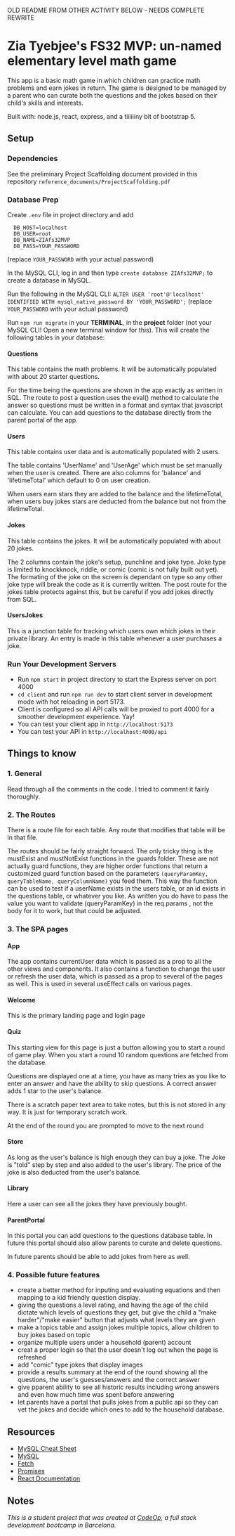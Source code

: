 
OLD README FROM OTHER ACTIVITY BELOW - NEEDS COMPLETE REWRITE


# Zia Tyebjee's FS32 MVP:  un-named elementary level math game

This app is a basic math game in which children can practice math problems and earn jokes in return. The game is designed to be managed by a parent who can curate both the questions and the jokes based on their child's skills and interests.

Built with: node.js, react, express, and a tiiiiiiny bit of bootstrap 5.


## Setup

### Dependencies

See the preliminary Project Scaffolding document provided in this repository `reference_documents/ProjectScaffolding.pdf`

### Database Prep

Create `.env` file in project directory and add

```
  DB_HOST=localhost
  DB_USER=root
  DB_NAME=ZIAfs32MVP
  DB_PASS=YOUR_PASSWORD
```

(replace `YOUR_PASSWORD` with your actual password)

In the MySQL CLI, log in and then type `create database ZIAfs32MVP;` to create a database in MySQL.

Run the following in the MySQL CLI: `ALTER USER 'root'@'localhost' IDENTIFIED WITH mysql_native_password BY 'YOUR_PASSWORD';` (replace `YOUR_PASSWORD` with your actual password)

Run `npm run migrate` in your **TERMINAL**, in the **project** folder (not your MySQL CLI! Open a new terminal window for this). 
This will create the following tables in your database:

#### Questions

This table contains the math problems. It will be automatically populated with about 20 starter questions.

For the time being the questions are shown in the app exactly as written in SQL.  The route to post a question uses the eval() method to calculate the answer so questions must be written in a format and syntax that javascript can calculate.  You can add questions to the database directly from the parent portal of the app.

#### Users

This table contains user data and is automatically populated with 2 users.

The table contains 'UserName' and 'UserAge' which must be set manually when the user is created.  There are also columns for 'balance' and 'lifetimeTotal' which default to 0 on user creation.

When users earn stars they are added to the balance and the lifetimeTotal,  when users buy jokes stars are deducted from the balance but not from the lifetimeTotal.

#### Jokes

This table contains the jokes. It will be automatically populated with about 20 jokes.

The 2 columns contain the joke's setup, punchline and joke type.  Joke type is limited to knockknock, riddle, or comic (comic is not fully built out yet).  The formating of the joke on the screen is dependant on type so any other joke type will break the code as it is currently written.  The post route for the jokes table protects against this, but be careful if you add jokes directly from SQL.

#### UsersJokes

This is a junction table for tracking which users own which jokes in their private library.  An entry is made in this table whenever a user purchases a joke.



### Run Your Development Servers

- Run `npm start` in project directory to start the Express server on port 4000
- `cd client` and run `npm run dev` to start client server in development mode with hot reloading in port 5173.
- Client is configured so all API calls will be proxied to port 4000 for a smoother development experience. Yay!
- You can test your client app in `http://localhost:5173`
- You can test your API in `http://localhost:4000/api`


## Things to know

### 1. General

Read through all the comments in the code.  I tried to comment it fairly thoroughly.

### 2. The Routes

There is a route file for each table.  Any route that modifies that table will be in that file.

The routes should be fairly straight forward.  The only tricky thing is the mustExist and mustNotExist functions in the guards folder.  These are not actually guard functions, they are higher order functions that return a customized guard function based on the parameters `(queryParamKey, queryTableName, queryColumnName)` you feed them.  This way the function can be used to test if a userName exists in the users table, or an id exists in the questions table, or whatever you like.  As written you do have to pass the value you want to validate (queryParamKey) in the req.params , not the body for it to work, but that could be adjusted.

### 3. The SPA pages

#### App

The app contains currentUser data which is passed as a prop to all the other views and components.  It also contains a function to change the user or refresh the user data, which is passed as a prop to several of the pages as well.  This is used in several useEffect calls on various pages.

#### Welcome

This is the primary landing page and login page

#### Quiz

This starting view for this page is just a button allowing you to start a round of game play.  When you start a round 10 random questions are fetched from the database.

Questions are displayed one at a time,  you have as many tries as you like to enter an answer and have the ability to skip questions.  A correct answer adds 1 star to the user's balance.

There is a scratch paper text area to take notes, but this is not stored in any way. It is just for temporary scratch work.

At the end of the round you are prompted to move to the next round

#### Store

As long as the user's balance is high enough they can buy a joke. The Joke is "told" step by step and also added to the user's library.  The price of the joke is also deducted from the user's balance.

#### Library

Here a user can see all the jokes they have previously bought.

#### ParentPortal

In this portal you can add questions to the questions database table.  In future this portal should also allow parents to curate and delete questions.

In future parents should be able to add jokes from here as well.

### 4. Possible future features

- create a better method for inputing and evaluating equations and then mapping to a kid friendly question display.
- giving the questions a level rating, and having the age of the child dictate which levels of questions they get, but give the child a "make harder"/"make easier" button that adjusts what levels they are given
- make a topics table and assign jokes multiple topics, allow children to buy jokes based on topic
- organize multiple users under a household (parent) account
- creat a proper login so that the user doesn't log out when the page is refreshed
- add "comic" type jokes that display images
- provide a results summary at the end of the round showing all the questions, the user's guesses/answers and the correct answer
- give pparent ability to see all historic results including wrong answers and even how much time was spent before answering
- let parents have a portal that pulls jokes from a public api so they can vet the jokes and decide which ones to add to the household database.

## Resources

- [MySQL Cheat Sheet](http://www.mysqltutorial.org/mysql-cheat-sheet.aspx)
- [MySQL](https://dev.mysql.com/doc/refman/8.0/en/database-use.html)
- [Fetch](https://developer.mozilla.org/en-US/docs/Web/API/Fetch_API/Using_Fetch)
- [Promises](https://developer.mozilla.org/en-US/docs/Web/JavaScript/Reference/Global_Objects/Promise)
- [React Documentation](https://react.dev/)

## Notes

_This is a student project that was created at [CodeOp](http://CodeOp.tech), a full stack development bootcamp in Barcelona._
